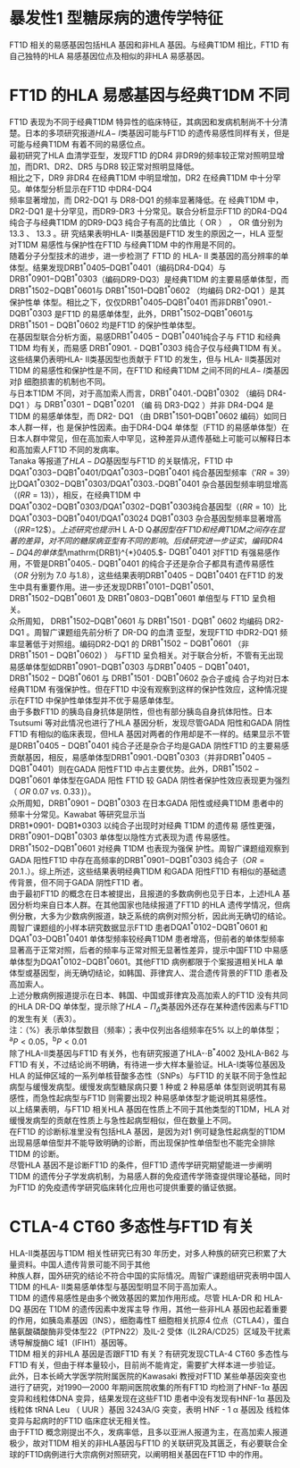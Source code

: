# 暴发性1 型糖尿病的遗传学特征  
FT1D 相关的易感基因包括HLA 基因和非HLA 基因。与经典T1DM 相比，FT1D 有自己独特的HLA 易感基因位点及相似的非HLA 易感基因。  
# FT1D 的HLA 易感基因与经典T1DM 不同  
FT1D 表现为不同于经典T1DM 特异性的临床特征，其病因和发病机制尚不十分清楚。日本的多项研究报道$H L A-\ I$类基因可能与FT1D 的遗传易感性同样有关，但是可能与经典T1DM 有着不同的易感位点。  
最初研究了HLA 血清学亚型，发现FT1D 的DR4 非DR9的频率较正常对照明显增加，而DR1、DR2、DR5 与DR8 较正常对照明显降低。  
相比之下，DR9 非DR4 在经典T1DM 中明显增加，DR2 在经典T1DM 中十分罕见。单体型分析显示在FT1D 中DR4-DQ4  
频率显著增加，而 DR2-DQ1  与 DR8-DQ1  的频率显著降低。在 经典T1DM 中，DR2-DQ1 是十分罕见，而DR9-DR3 十分常见。联合分析显示FT1D 的DR4-DQ4 纯合子与经典T1DM 的DR9-DQ3  纯合子有高的比值比（ OR ） ， OR  值分别为 13.3 、 13.3 。研 究结果表明HLA- Ⅱ类基因是FT1D 发生的原因之一，HLA 亚型对T1DM 易感性与保护性在FT1D 与经典T1DM 中的作用是不同的。  
随着分子分型技术的进步，进一步检测了 FT1D  的 HLA-  Ⅱ 类基因的高分辨率的单体型。结果发现$\mathrm{DRB1}^{*}0405–\mathrm{DQB1}^{*}0401$（编码DR4-DQ4）与$\mathrm{DRB1}^{*}0901\mathrm{-DQB1}^{*}0303$（编码DR9-DQ3）是经典T1DM 的主要易感单体型，而$\mathrm{DRB1}^{*}1502\mathrm{-DQB1}^{*}0601$与 $\mathrm{DRB1}^{*}1501–\mathrm{DQB1}^{*}0602$ （均编码 DR2-DQ1 ）是其保护性单 体型。相比之下，仅仅$\mathrm{DRB1^{*}0405–D Q B1^{*}0401}$ 而非$\mathrm{DRB1^{*}0901}.$-$\mathrm{DQB1}^{*}0303$ 是FT1D 的易感单体型，此外，$\mathrm{DRB1^{*}1502–D Q B1^{*}0601}$与$\mathrm{DRB1^{*}1501-DQ B1^{*}0602}$ 均是FT1D 的保护性单体型。  
在基因型联合分析方面，易感$\mathrm{DRB1^{*}0405-D Q B1^{*}0401}$纯合子与 FT1D  和经典 T1DM  均有关，而易感 $\mathrm{DRB1}^{*}0901.$ - $\mathrm{DQB}1^{*}0303$ 纯合子仅与经典T1DM 有关。这些结果仍表明HLA-  Ⅱ类基因型也贡献于 FT1D  的发生，但与 HLA-  Ⅱ类基因对 T1DM 的易感性和保护性是不同，在FT1D 和经典T1DM 之间不同的$H L A-\ I$类基因对β 细胞损害的机制也不同。  
与日本T1DM 不同，对于高加索人而言，$\mathrm{DRB1}^{*}\!0401.$-$\mathrm{DQB}1^{*}0302$ （编码 DR4-DQ1 ）与 $\mathrm{DRB1^{*}0301-D Q B1^{*}0201}$ （编 码 DR3-DQ2 ）并非 DR4-DQ4  是 T1DM  的易感单体型，而 DR2- DQ1 （由 $\mathrm{DRB1}^{*}1501–\mathrm{DQB1}^{*}0602$  编码）如同日本人群一样，也 是保护性因素。由于DR4-DQ4 单体型（FT1D 的易感单体型）在日本人群中常见，但在高加索人中罕见，这种差异从遗传基础上可能可以解释日本和高加索人FT1D 不同的发病率。  
Tanaka 等报道了$H L A-D Q$基因型与FT1D 的关联情况，FT1D 中$\mathrm{DQA1}^{*}0303\mathrm{-DQB1}^{*}0401/\mathrm{DQA1}^{*}0303\mathrm{-DQB1}^{*}0401$ 纯合基因型频率（$'R R{=}39$）比$\mathrm{DQA1^{*}0302\mathrm{-D QB1^{*}0303/D Q A1^{*}0303}}.$-$\mathrm{DQB1^{*}}0401$ 杂合基因型频率明显增高（$\scriptstyle(R R=13)$），相反，在经典T1DM 中$\mathrm{DQA1}^{*}0302\mathrm{-D QB1}^{*}0303/\mathrm{DQA1}^{*}0302\mathrm{-D QB1}^{*}0303$纯合基因型（$(R R{=}10$）比$\mathrm{DQA1}^{*}0303\mathrm{-DQB1}^{*}0401/\mathrm{DQA1}^{*}03024$ $\mathrm{DQB}1^{*}0303$ 杂合基因型频率显著增高（$\mathit{(R R=}12\$）。上述研究也提示$H L A-D Q$基因型在FT1D 和经典T1DM 之间存在显著的差异，对不同的糖尿病亚型有不同的影响。  
后续研究进一步证实，编码DR4-DQ4 的单体型$\mathrm{DRB1}^{*}0405.$-
$\mathrm{DQB1^{*}}0401$ 对FT1D 有强易感作用，不管是DRB1${}^{*}0405.$-
$\mathrm{DQB1^{*}}0401$ 的纯合子还是杂合子都具有遗传易感性（$O R$ 分别为
7.0 与1.8），这些结果表明$\mathrm{DRB1^{*}0405{-}D Q B1^{*}0401}$ 在FT1D 的发生中具有重要作用。进一步还发现$\mathrm{DRB1}^{*}0101\mathrm{-DQB1}^{*}0501$、$\mathrm{DRB1}^{*}1502\mathrm{-DQB1}^{*}0601$  及 $\mathrm{DRB1^{*}0803\mathrm{-}D Q B1^{*}0601}$  单倍型与 FT1D 呈负相关。  
众所周知， $\mathrm{DRB1^{*}1502–D Q B1^{*}0601}$  与 $\mathrm{DRB1^{*}1501\cdot D Q B1^{*}}$   0602  均编码 DR2-DQ1 。周智广课题组先前分析了 DR-DQ  的血清 亚型，发现FT1D 中DR2-DQ1 频率显著低于对照组。编码DR2-DQ1  的 $\mathrm{DRB1^{*}1502{-}D Q B1^{*}0601}$ （非 $\mathrm{DRB1^{*}1501-D Q B1^{*}0602})$ ） 与FT1D 呈负相关。对于联合分析，不管有无出现易感单体型如$\mathrm{DRB1^{*}0901\mathrm{-DQB1^{*}0303}}$ 与$\mathrm{DRB1^{*}0405{-}D Q B1^{*}0401}$，$\mathrm{DRB1^{*}1502{-}D Q B1^{*}0601}$  与 $\mathrm{DRB1^{*}1501\cdot D Q B1^{*}0602}$  杂合子或纯 合子均对日本经典T1DM 有强保护性。但在FT1D 中没有观察到这样的保护性效应，这种情况提示在FT1D 中保护性单体型并不优于易感单体型。  
由于多数FT1D 的胰岛自身抗体是阴性，但也有部分胰岛自身抗体阳性。日本Tsutsumi 等对此情况也进行了HLA 基因分析，发现尽管GADA 阳性和GADA 阴性FT1D 有相似的临床表现，但HLA 基因对两者的作用却是不一样的。结果显示不管是$\mathrm{DRB1^{*}0405{-}D Q B1^{*}0401}$ 纯合子还是杂合子均是GADA 阴性FT1D 的主要易感贡献基因，相反，易感单体型$\mathrm{DRB1}^{*}0901.$-$\mathrm{DQB}1^{*}0303$（并非$\mathrm{DRB1^{*}0405{-}D Q B1^{*}0401}$）则在GADA 阳性FT1D 中占主要优势。此外，$\mathrm{DRB1^{*}1502{-}D Q B1^{*}0601}$ 单体型在GADA  阳性 FT1D  较 GADA  阴性者保护性效应表现更为强烈 （ $O R$   $0.07\;\nu s.\;0.33\,)$）。  
众所周知，$\mathrm{DRB1^{*}0901-D Q B1^{*}0303}$ 在日本GADA 阳性或经典T1DM 患者中的频率十分常见。Kawabat 等研究显示当  
DRB1\*0901- DQB1\*0303  以纯合子出现时对经典 T1DM  的遗传易 感性更强， $\mathrm{DRB1}^{*}0901\mathrm{-DQB1}^{*}0303$  单体型以隐性方式表现为遗 传易感性。 $\mathrm{DRB1}^{*}1502\mathrm{-DQB1}^{*}0601$  对经典 T1DM  也表现为强保 护性。周智广课题组观察到GADA 阳性FT1D 中存在高频率的$\mathrm{DRB1^{*}0901\mathrm{-}D Q B1^{*}0303}$ 纯合子（$O R{=}20.1\,.$）。综上所述，这些结果表明经典T1DM 和GADA 阳性FT1D 有相似的基础遗传背景，但不同于GADA 阴性FT1D 者。  
由于最初FT1D 的概念在日本被提出，且报道的多数病例也见于日本，上述HLA 基因分析均来自日本人群。在其他国家也陆续报道了FT1D 的HLA 遗传学情况，但病例分散，大多为少数病例报道，缺乏系统的病例对照分析，因此尚无确切的结论。  
周智广课题组的小样本研究数据显示FT1D 患者$\mathrm{DQA1}^{*}0102\mathrm{-DQB1}^{*}0601$ 和$\mathrm{DQA1}^{*}03–\mathrm{DQB1}^{*}0401$ 单体型频率较经典T1DM 患者增高，但前者的单体型频率显著高于正常对照，后者的频率与正常对照无显著性差异，提示中国FT1D 中易感单体型为$\mathrm{DQA1^{*}0102\mathrm{-DQB1^{*}0601}}$。其他FT1D 病例都限于个案报道相关HLA 单体型或基因型，尚无确切结论，如韩国、菲律宾人、混合遗传背景的FT1D 患者及高加索人。  
上述分散病例报道提示在日本、韩国、中国或菲律宾及高加索人的FT1D 没有共同的HLA DR-DQ 单体型，提示除了$H L A-\mathit{\Pi}_{\mathit{\Delta}}$类基因外还存在某种遗传因素与FT1D的发生有关（表3）。  
注：（%）表示单体型数目（频率）；表中仅列出各组频率在$5\%$ 以上的单体型；$^{\mathrm{a}}P<0.05$，$^\mathrm{b}P<0.01$  
除了HLA-Ⅱ类基因与FT1D 有关外，也有研究报道了HLA-$\cdot\mathrm{B}^{\ast}4002$ 及HLA-B62 与FT1D 有关，不过结论尚不明确，有待进一步大样本量验证。HLA-Ⅰ类等位基因及HLA 的延伸区域的一系列单核苷酸多态性（SNPs）与FT1D 的关联不同于急性起病型与缓慢发病型。缓慢发病型糖尿病只要 1  种或 2  种易感单 体型则说明其有易感性，而急性起病型与FT1D 则需要出现2 种易感单体型才能说明其易感性。  
以上结果表明，与FT1D 相关HLA 基因在性质上不同于其他类型的T1DM，HLA 对缓慢发病型的贡献在性质上与急性起病型相似，但在数量上不同。  
在FT1D 的诊断标准里没有包括HLA 基因，是因为对1 例可疑急性起病型的T1DM 出现易感单倍型并不能导致明确的诊断，而出现保护性单倍型也不能完全排除T1DM 的诊断。  
尽管HLA 基因不是诊断FT1D 的条件，但FT1D 遗传学研究期望能进一步阐明T1DM 的遗传分子学发病机制，为易感人群的免疫遗传学筛查提供理论基础，同时为FT1D 的免疫遗传学研究临床转化应用也可提供重要的循证依据。  
# CTLA-4 CT60 多态性与FT1D 有关  
HLA-Ⅱ类基因与T1DM 相关性研究已有30 年历史，对多人种族的研究已积累了大量资料。中国人遗传背景可能不同于其他  
种族人群，国外研究的结论不符合中国的实际情况。周智广课题组研究表明中国人T1DM 的HLA- Ⅱ类易感单体型与基因型明显不同于高加索人。  
T1DM 的遗传易感性是由多个微效基因的累加作用形成。尽管 HLA-DR  和 HLA- DQ  基因在 T1DM  的遗传因素中发挥主导 作用，其他一些非HLA 基因也起着重要的作用，如胰岛素基因（INS），细胞毒性T 细胞相关抗原4 位点（CTLA4），蛋白酪氨酸磷酸酶非受体型22（PTPN22）及IL-2 受体（IL2RA/CD25）区域及干扰素诱导解旋酶C 域1（IFIH1）基因等。  
T1DM 相关的非HLA 基因是否跟FT1D 有关？有研究发现CTLA-4 CT60 多态性与FT1D 有关，但由于样本量较小，目前尚不能肯定，需要扩大样本进一步验证。  
此外，日本长崎大学医学院附属医院的Kawasaki 教授对FT1D 某些单基因突变也进行了研究，对1990—2000 年期间医院收集的所有FT1D 均检测了HNF-1α 基因变异和线粒体DNA 变异，结果发现在这些FT1D 患者中没有发现有HNF-1α 基因及线粒体 tRNA Leu （ UUR ）基因 3243A/G  突变，表明 HNF - 1 α  基因及 线粒体变异与起病时的FT1D 临床症状无相关性。  
由于FT1D 概念刚提出不久，发病率低，且多以亚洲人报道为主，在高加索人报道极少，故对T1DM 相关的非HLA基因与FT1D 的关联研究及其匮乏，有必要联合全球的FT1D病例进行大宗病例对照研究，以阐明相关基因在FT1D 中的作用。  
